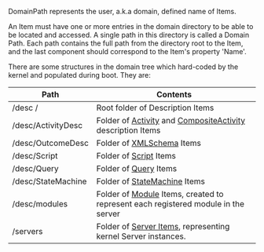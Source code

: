 DomainPath represents the user, a.k.a domain, defined name of Items. 

An Item must have one or more entries in the domain directory to be able to be located and accessed. A single path in this directory is called a Domain Path. Each path contains the full path from the directory root to the Item, and the last component should correspond to the Item's property 'Name'.

There are some structures in the domain tree which hard-coded by the kernel and populated during boot. They are:

| Path | Contents |
|------|----------|
| /desc / | Root folder of Description Items |
| /desc/ActivityDesc | Folder of [Activity](../Activity) and [CompositeActivity](../CompositeActivity) description Items |
| /desc/OutcomeDesc | Folder of [XMLSchema](../XMLSchema) Items |
| /desc/Script | Folder of [Script](../Script) Items |
| /desc/Query | Folder of [Query](../Query) Items |
| /desc/StateMachine | Folder of [StateMachine](../StateMachine) Items |
| /desc/modules | Folder of [Module](../Module) Items, created to represent each registered module in the server |
| /servers | Folder of [Server Items](../ServerItem), representing kernel Server instances. |